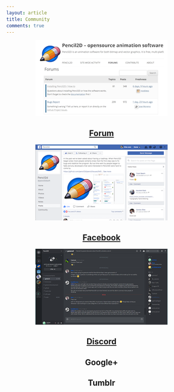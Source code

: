 ```yaml
---
layout: article
title: Community
comments: true
---
```


<div class="tiles" style="text-align:center">
  <div class="tile community-tile">
    <a href="https://www.pencil2d.org/?post_type=forum" target="_blank"><img src="/images/community-forum.png"></a>
    <a href="https://www.pencil2d.org/?post_type=forum" target="_blank"><h2 class="post-title">Forum</h2></a>
  </div>

  <div class="tile community-tile">
    <a href="https://www.facebook.com/pencil2dsoft/" target="_blank"><img src="/images/community-facebook.png"></a>
    <a href="https://www.facebook.com/pencil2dsoft/" target="_blank"><h2 class="post-title">Facebook</h2></a>
  </div>

  <div class="tile community-tile">
    <a href="https://discord.gg/8FxdV2g" target="_blank"><img src="/images/community-discord.png"></a>
    <a href="https://discord.gg/8FxdV2g" target="_blank"><h2 class="post-title">Discord</h2></a>
  </div>

  <div class="tile community-tile">
    <h2 class="post-title">Google+</h2>
  </div>

  <div class="tile community-tile">
    <a hre="https://www.tumblr.com/tagged/pencil2d" target="_blank"><h2 class="post-title">Tumblr</h2></a>
  </div>

</div>
<div style="clear:both"></div>